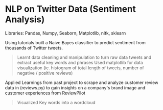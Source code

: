 # NLP on Twitter Data (Sentiment Analysis)

Libraries: Pandas, Numpy, Seaborn, Matplotlib, nltk, sklearn

Using tutorials built a Naive Bayes classifier to predict sentiment from thousands of Twitter tweets.
> Learnt data cleaning and manipulation to turn raw data tweets and extract useful key words and phrases
> Used matplotlib for data visualization (ie. histogram of total length of tweets, number of negative / positive reviews)

Applied Learnings from past project to scrape and analyze customer review data in (reviews.py) to gain insights on a company's brand image and customer experiences from ReviewPilot
> Visualized Key words into a wordcloud
